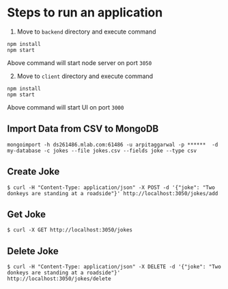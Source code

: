 # Steps to run an application

1. Move to `backend` directory and execute command

```
npm install
npm start
```

Above command will start node server on port `3050`

2. Move to `client` directory and execute command
```
npm install
npm start
```

Above command will start UI on port `3000`

## Import Data from CSV to MongoDB

```
mongoimport -h ds261486.mlab.com:61486 -u arpitaggarwal -p ******  -d my-database -c jokes --file jokes.csv --fields joke --type csv
```

## Create Joke

```
$ curl -H "Content-Type: application/json" -X POST -d '{"joke": "Two donkeys are standing at a roadside"}' http://localhost:3050/jokes/add
```

## Get Joke

```
$ curl -X GET http://localhost:3050/jokes
```

## Delete Joke

```
$ curl -H "Content-Type: application/json" -X DELETE -d '{"joke": "Two donkeys are standing at a roadside"}' http://localhost:3050/jokes/delete
```
